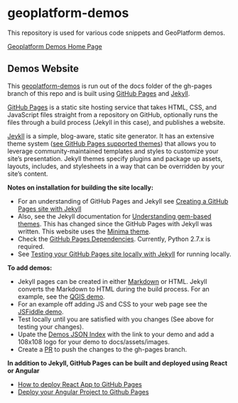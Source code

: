 # geoplatform-demos
This repository is used for various code snippets and GeoPlatform demos.

[Geoplatform Demos Home Page](https://geoplatform.github.io/geoplatform-demos)

## Demos Website
This [geoplatform-demos](https://geoplatform.github.io/geoplatform-demos) 
is run out of the docs folder of the gh-pages branch of this repo and is built using [GitHub Pages](https://pages.github.com/)
and [Jekyll](https://jekyllrb.com/).

[GitHub Pages](https://docs.github.com/en/pages/getting-started-with-github-pages/about-github-pages) 
is a static site hosting service that takes HTML, CSS, and JavaScript files 
straight from a repository on GitHub, optionally runs the files through a build process (Jekyll in this case), and publishes a website.

[Jeykll](https://jekyllrb.com/) is a simple, blog-aware, static site generator. It has an extensive theme system 
([see GitHub Pages supported themes](https://pages.github.com/themes/)) that allows you 
to leverage community-maintained templates and styles to customize your site’s presentation. Jekyll 
themes specify plugins and package up assets, layouts, includes, and stylesheets in a way that 
can be overridden by your site’s content.

**Notes on installation for building the site locally:**
* For an understanding of GitHub Pages and Jekyll see 
[Creating a GitHub Pages site with Jekyll](https://docs.github.com/en/pages/setting-up-a-github-pages-site-with-jekyll/creating-a-github-pages-site-with-jekyll)
* Also, see the Jekyll documentation for [Understanding gem-based themes](https://jekyllrb.com/docs/themes/#understanding-gem-based-themes). 
This has changed since the GitHub Pages with Jekyll was written. This website uses the [Minima theme](https://github.com/jekyll/minima). 
* Check the [GitHub Pages Dependencies](https://pages.github.com/versions/). Currently, Python 2.7.x is required.
* See [Testing your GitHub Pages site locally with Jekyll](https://docs.github.com/en/pages/setting-up-a-github-pages-site-with-jekyll/testing-your-github-pages-site-locally-with-jekyll) 
for running locally.


**To add demos:**
* Jekyll pages can be created in either [Markdown](https://github.com/adam-p/markdown-here/wiki/Markdown-Cheatsheet) or HTML. 
Jekyll converts the Markdown to HTML during the build process.
For an example, see the [QGIS demo](/blob/gh-pages/docs/qgis-example.md).
* For an example off adding JS and CSS to your web page see the [JSFiddle demo](/blob/gh-pages/docs/fiddle-example.md).
* Test locally until you are satisfied with you changes (See above for testing your changes).
* Upate the [Demos JSON Index](https://geoplatform.github.io/geoplatform-demos/demos.json) with the link to your demo and add a 108x108 logo for your demo to docs/assets/images.  
* Create a [PR](https://docs.github.com/en/github/collaborating-with-issues-and-pull-requests/about-pull-requests) to push the changes to the gh-pages branch.


**In addition to Jekyll, GitHub Pages can be built and deployed using React or Angular**
* [How to deploy React App to GitHub Pages](https://dev.to/yuribenjamin/how-to-deploy-react-app-in-github-pages-2a1f)
* [Deploy your Angular Project to Github Pages](https://blog.bitsrc.io/deploy-your-angular-project-to-github-pages-7cbacb96f35b)



